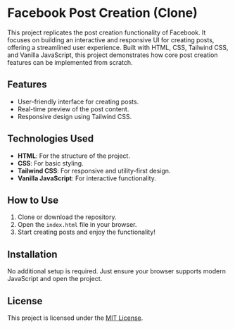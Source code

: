 # Facebook Post Creation (Clone)

This project replicates the post creation functionality of Facebook. It focuses on building an interactive and responsive UI for creating posts, offering a streamlined user experience. Built with HTML, CSS, Tailwind CSS, and Vanilla JavaScript, this project demonstrates how core post creation features can be implemented from scratch.

## Features
- User-friendly interface for creating posts.
- Real-time preview of the post content.
- Responsive design using Tailwind CSS.

## Technologies Used
- **HTML**: For the structure of the project.
- **CSS**: For basic styling.
- **Tailwind CSS**: For responsive and utility-first design.
- **Vanilla JavaScript**: For interactive functionality.

## How to Use
1. Clone or download the repository.
2. Open the `index.html` file in your browser.
3. Start creating posts and enjoy the functionality!

## Installation
No additional setup is required. Just ensure your browser supports modern JavaScript and open the project.

## License
This project is licensed under the [MIT License](LICENSE).

